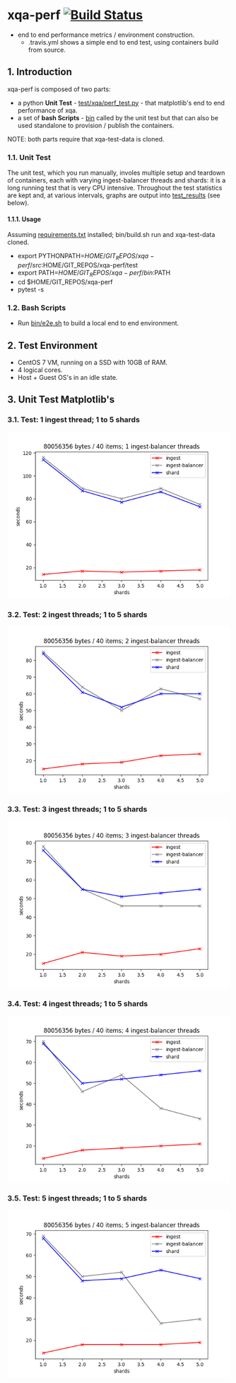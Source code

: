 # xqa-perf [![Build Status](https://travis-ci.org/jameshnsears/xqa-perf.svg?branch=master)](https://travis-ci.org/jameshnsears/xqa-perf) 
* end to end performance metrics / environment construction.
    * .travis.yml shows a simple end to end test, using containers build from source.

## 1. Introduction
xqa-perf is composed of two parts:
* a python **Unit Test** - [test/xqa/perf_test.py](test/xqa/perf_test.py) - that matplotlib's end to end performance of xqa.
* a set of **bash Scripts** - [bin](bin) called by the unit test but that can also be used standalone to provision / publish the containers.

NOTE: both parts require that xqa-test-data is cloned.

### 1.1. Unit Test
The unit test, which you run manually, involes multiple setup and teardown of containers, each with varying ingest-balancer threads and shards: it is a long running test that is very CPU intensive. Throughout the test statistics are kept and, at various intervals, graphs are output into [test_results](test_results) (see below).

#### 1.1.1. Usage
Assuming [requirements.txt](requirements.txt) installed; bin/build.sh run and xqa-test-data cloned.

* export PYTHONPATH=$HOME/GIT_REPOS/xqa-perf/src:$HOME/GIT_REPOS/xqa-perf/test
* export PATH=$HOME/GIT_REPOS/xqa-perf/bin:$PATH
* cd $HOME/GIT_REPOS/xqa-perf
* pytest -s

### 1.2. Bash Scripts
* Run [bin/e2e.sh](bin/e2e.sh) to build a local end to end environment.

## 2. Test Environment
* CentOS 7 VM, running on a SSD with 10GB of RAM.
* 4 logical cores.
* Host + Guest OS's in an idle state.

## 3. Unit Test Matplotlib's

### 3.1. Test: 1 ingest thread; 1 to 5 shards
![Test A](test_results/1_5.png)

### 3.2. Test: 2 ingest threads; 1 to 5 shards
![Test B](test_results/2_5.png)

### 3.3. Test: 3 ingest threads; 1 to 5 shards
![Test B](test_results/3_5.png)

### 3.4. Test: 4 ingest threads; 1 to 5 shards
![Test B](test_results/4_5.png)

### 3.5. Test: 5 ingest threads; 1 to 5 shards
![Test B](test_results/5_5.png)
